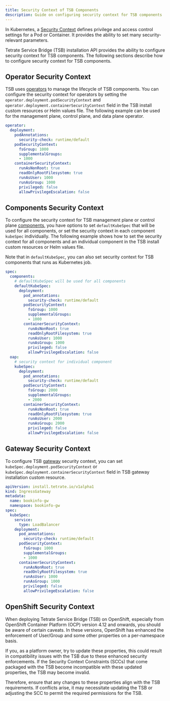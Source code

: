 ```yaml
---
title: Security Context of TSB Components
description: Guide on configuring security context for TSB components
---
```


In Kubernetes, a [Security Context](https://kubernetes.io/docs/tasks/configure-pod-container/security-context/) defines privilege and access control settings for a Pod or Container. It provides the ability to set many security-relevant parameters.

Tetrate Service Bridge (TSB) installation API provides the ability to configure security context for TSB components. The following sections describe how to configure security context for TSB components.

## Operator Security Context

TSB uses [operators](../concepts/operators) to manage the lifecycle of TSB components. You can configure the security context for operators by setting the `operator.deployment.podSecurityContext` and `operator.deployment.containerSecurityContext` field in the TSB install custom resources or Helm values file. The following example can be used for the management plane, control plane, and data plane operator.

```yaml
operator:
  deployment:
    podAnnotations:
      security-check: runtime/default
    podSecurityContext:
      fsGroup: 1000
      supplementalGroups:
      - 1000
    containerSecurityContext:
      runAsNonRoot: true
      readOnlyRootFilesystem: true
      runAsUser: 1000
      runAsGroup: 1000
      privileged: false
      allowPrivilegeEscalation: false
```

## Components Security Context

To configure the security context for TSB management plane or control plane [components](../setup/components), you have options to set `defaultKubeSpec` that will be used for all components, or set the security context in each component `kubeSpec` individually. The following example shows how to set the security context for all components and an individual component in the TSB install custom resources or Helm values file. 

Note that in `defaultKubeSpec`, you can also set security context for TSB components that runs as Kubernetes job.

```yaml
spec:
  components:
    # defaultKubeSpec will be used for all components
    defaultKubeSpec:
      deployment:
        pod_annotations:
          security-check: runtime/default
        podSecurityContext:
          fsGroup: 1000
          supplementalGroups:
          - 1000
        containerSecurityContext:
          runAsNonRoot: true
          readOnlyRootFilesystem: true
          runAsUser: 1000
          runAsGroup: 1000
          privileged: false
          allowPrivilegeEscalation: false
  oap:
    # security context for individual component
    kubeSpec:
      deployment:
        pod_annotations:
          security-check: runtime/default
        podSecurityContext:
          fsGroup: 2000
          supplementalGroups:
          - 2000
        containerSecurityContext:
          runAsNonRoot: true
          readOnlyRootFilesystem: true
          runAsUser: 2000
          runAsGroup: 2000
          privileged: false
          allowPrivilegeEscalation: false
```

## Gateway Security Context

To configure TSB [gateway](../refs/install/dataplane/v1alpha1/spec) security context, you can set `kubeSpec.deployment.podSecurityContext` or `kubeSpec.deployment.containerSecurityContext` field in TSB gateway installation custom resource.

```yaml
apiVersion: install.tetrate.io/v1alpha1
kind: IngressGateway
metadata:
  name: bookinfo-gw
  namespace: bookinfo-gw
spec:
  kubeSpec:
    service:
      type: LoadBalancer
    deployment:
      pod_annotations:
        security-check: runtime/default
      podSecurityContext:
        fsGroup: 1000
        supplementalGroups:
        - 1000
      containerSecurityContext:
        runAsNonRoot: true
        readOnlyRootFilesystem: true
        runAsUser: 1000
        runAsGroup: 1000
        privileged: false
        allowPrivilegeEscalation: false
```

## OpenShift Security Context

When deploying Tetrate Service Bridge (TSB) on OpenShift, especially from OpenShift Container Platform (OCP) version 4.12 and onwards, you should be aware of certain caveats. In these versions, OpenShift has enhanced the enforcement of User/Group and some other properties on a per-namespace basis.

If you, as a platform owner, try to update these properties, this could result in compatibility issues with the TSB due to these enhanced security enforcements. If the Security Context Constraints (SCCs) that come packaged with the TSB become incompatible with these updated properties, the TSB may become invalid.

Therefore, ensure that any changes to these properties align with the TSB requirements. If conflicts arise, it may necessitate updating the TSB or adjusting the SCC to permit the required permissions for the TSB.
